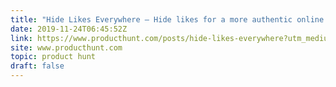 ```yaml
---
title: "Hide Likes Everywhere — Hide likes for a more authentic online experience"
date: 2019-11-24T06:45:52Z
link: https://www.producthunt.com/posts/hide-likes-everywhere?utm_medium=RSS&utm_source=hune
site: www.producthunt.com
topic: product hunt
draft: false
---
```

